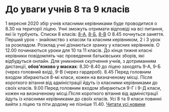 # До уваги учнів 8 та 9 класів
1 вересня 2020 збір учнів класними керівниками буде проводитися о 8.30 на території ліцею. Учні зможуть отримати відповіді на всі питання, які їх турбують.
Списки 8 класів: [8-А](/files/до-уваги-учнів-8-та-9-класів/8а.pdf), [8-Б](/files/до-уваги-учнів-8-та-9-класів/8б.pdf), [8-В](/files/до-уваги-учнів-8-та-9-класів/8в.pdf)
О 8.45 почнуться заняття. Перший урок - знайомство з класом та класним керівником, 2 і 3 урок за розкладом. Розклад учні дізнаються зранку у класних керівників.
О 12.00 починаються уроки для 10 та 11 класів.
До кінця тижня класні керівники повідомлять час проведення батьківських зборів, які відбудуться онлайн.
Для уникнення скупчення учнів, з дотриманням дистанції, **обов'язково у масках**:
8.30-8.40 до ліцею заходять 9-А, 9-Б (через головний вхід), 9-В (через гардероб).
8.45 Перед головним входом збираються 8-мі класи, кожен на визначеному місці. Після короткого вітання від адміністрації йдуть із класними керівниками до своїх класів.
9.00 Перед головним входом збираються 9-Г і 9-Д класи, кожен на визначеному місці.Після короткого вітання від адміністрації йдуть із класними керівниками до своїх класів.
Усі 8 та 9 класи повинні вийти з ліцею та піти додому не пізніше 11.40.
[Читати усі новини](/news)

